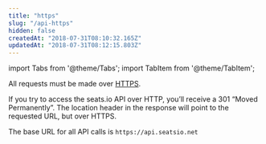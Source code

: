 ```yaml
---
title: "https"
slug: "/api-https"
hidden: false
createdAt: "2018-07-31T08:10:32.165Z"
updatedAt: "2018-07-31T08:12:15.803Z"
---
```


import Tabs from '@theme/Tabs';
import TabItem from '@theme/TabItem';

All requests must be made over [HTTPS](https://en.wikipedia.org/wiki/HTTPS). 

If you try to access the seats.io API over HTTP, you’ll receive a 301 “Moved Permanently”. 
The location header in the response will point to the requested URL, but over HTTPS.

The base URL for all API calls is `https://api.seatsio.net`
